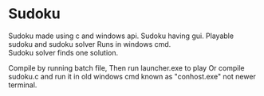 # Sudoku
Sudoku made using c and windows api.
Sudoku having gui.
Playable sudoku and sudoku solver Runs in windows cmd.  
Sudoku solver finds one solution.

Compile by running batch file, Then run launcher.exe to play Or compile sudoku.c and run it in old windows cmd known as "conhost.exe" not newer terminal.
